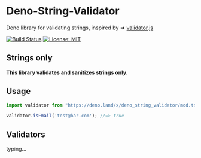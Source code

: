 # Deno-String-Validator
Deno library for validating strings, inspired by => [validator.js](https://github.com/validatorjs/validator.js)

[![Build Status](https://github.com/okwudav/deno-string-validator/workflows/CI/badge.svg?branch=master)](https://github.com/okwudav/deno-string-validator/actions)
[![License: MIT](https://img.shields.io/badge/License-MIT-yellow.svg)](https://opensource.org/licenses/MIT)

## Strings only
**This library validates and sanitizes strings only.**

## Usage

```typescript
import validator from "https://deno.land/x/deno_string_validator/mod.ts";

validator.isEmail('test@bar.com'); //=> true
```

## Validators

typing...